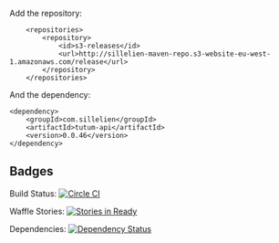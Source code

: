 Add the repository:

```
    <repositories>
        <repository>
            <id>s3-releases</id>
            <url>http://sillelien-maven-repo.s3-website-eu-west-1.amazonaws.com/release</url>
        </repository>
    </repositories>
```

And the dependency:

```
<dependency>
    <groupId>com.sillelien</groupId>
    <artifactId>tutum-api</artifactId>
    <version>0.0.46</version>
</dependency>
```        



## Badges
Build Status: [![Circle CI](https://circleci.com/gh/sillelien/tutum-api.svg?style=svg)](https://circleci.com/gh/sillelien/tutum-api)

Waffle Stories: [![Stories in Ready](https://badge.waffle.io/sillelien/tutum-api.png?label=ready&title=Ready)](https://waffle.io/sillelien/tutum-api)

Dependencies: [![Dependency Status](https://www.versioneye.com/user/projects/55c0d20865376200200027e5/badge.svg?style=flat)](https://www.versioneye.com/user/projects/55c0d20865376200200027e5)

